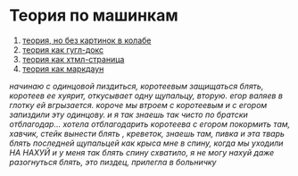 # Теория по машинкам 

1. [теория, но без картинок в колабе](https://colab.research.google.com/drive/1aY8TfoTAt-oxMW0_ZapnYhUj61uRGOwi?usp=sharing)
2. [теория как гугл-докс](https://docs.google.com/document/d/1skpa8d8kAQH3x0KQyKCoaIJiWkoZCluaKPs8IvsCz2k/edit?usp=sharing)
3. [теория как хтмл-страница](https://github.com/almondloverr/ml_exam/blob/main/машинки%20_%20теория/index.html)
4. [теория как маркдаун](https://github.com/almondloverr/ml_exam/blob/main/машинки%20_%20теория/theory.md)

*начинаю с одинцовой пиздиться, коротеевым защищаться блять, коротеев ее хуярит, откусывает одну щупальцу, вторую.
егор валяев в глотку ей вгрызается.*
*короче мы втроем с коротеевым и с егором запиздили эту одинцову.* 
*и я так знаешь так чисто по братски отблагодар… хотела отблагодарить коротеева с егором покормить там, хавчик, стейк вынести блять , креветок, знаешь там, пивка*
*и эта тварь блять последней щупальцей как крыса мне в спину, когда мы уходили НА НАХУЙ*
*и у меня так блять спину схватило, я не могу нахуй даже разогнуться блять, это пиздец, прилегла в больничку* 

